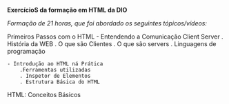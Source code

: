 **ExercícioS da formação em HTML da DIO**

*Formação de 21 horas, que foi abordado os seguintes tópicos/vídeos:*

Primeiros Passos com o HTML
    - Entendendo a Comunicação Client  Server
        . História da WEB
        . O que são Clientes
        . O que são servers
        . Linguagens de programação

    - Introdução ao HTML ná Prática
        .Ferramentas utilizadas
        . Inspetor de Elementos
        . Estrutura Básica do HTML

HTML: Conceitos Básicos



